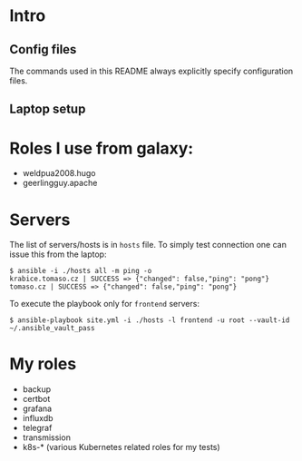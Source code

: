 # Intro

## Config files

The commands used in this README always explicitly specify configuration files.

## Laptop setup


# Roles I use from galaxy:

* weldpua2008.hugo
* geerlingguy.apache

# Servers

The list of servers/hosts is in `hosts` file. To simply test connection one can issue this from the laptop:

```
$ ansible -i ./hosts all -m ping -o
krabice.tomaso.cz | SUCCESS => {"changed": false,"ping": "pong"}
tomaso.cz | SUCCESS => {"changed": false,"ping": "pong"}
```

To execute the playbook only for `frontend` servers:

```
$ ansible-playbook site.yml -i ./hosts -l frontend -u root --vault-id ~/.ansible_vault_pass
```

# My roles

* backup
* certbot
* grafana
* influxdb
* telegraf
* transmission
* k8s-* (various Kubernetes related roles for my tests)


